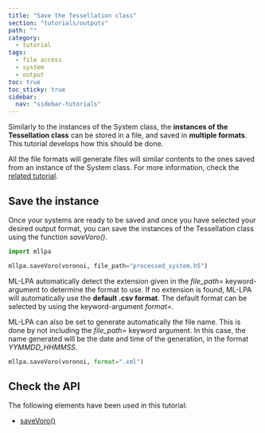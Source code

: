 ```yaml
---
title: "Save the Tessellation class"
section: "tutorials/outputs"
path: ""
category:
  - tutorial
tags:
  - file access
  - system
  - output
toc: true
toc_sticky: true
sidebar:
  nav: "sidebar-tutorials"
---
```


Similarly to the instances of the System class, the **instances of the Tessellation class**
can be stored in a file, and saved in **multiple formats**. This tutorial develops how
this should be done.

All the file formats will generate files will similar contents to the ones saved from
an instance of the System class. For more information, check the [related tutorial](/mllpa/documentation/tutorials/outputs/2-save-system/#pick-the-file-format).

## Save the instance

Once your systems are ready to be saved and once you have selected your desired output format, you
can save the instances of the Tessellation class using the function *saveVoro()*.

```python
import mllpa

mllpa.saveVoro(voronoi, file_path="processed_system.h5")
```

ML-LPA automatically detect the extension given in the *file_path=* keyword-argument to determine
the format to use. If no extension is found, ML-LPA will automatically use the **default .csv format**. The default format
can be selected by using the keyword-argument *format=*.

ML-LPA can also be set to generate automatically the file name. This is done by not including the *file_path=* keyword argument.
In this case, the name generated will be the date and time of the generation, in the format *YYMMDD_HHMMSS*.

```python
mllpa.saveVoro(voronoi, format=".xml")
```

## Check the API

The following elements have been used in this tutorial:

* [saveVoro()](/mllpa/documentation/api/common/savevoro/)
